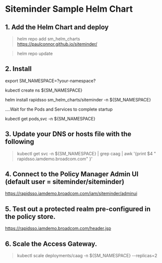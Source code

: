 # Siteminder Sample Helm Chart

## 1. Add the Helm Chart and deploy

> helm repo add sm_helm_charts https://paulconnor.github.io/siteminder/

> helm repo update


## 2. Install 
export SM_NAMESPACE=?your-namespace?

kubectl create ns ${SM_NAMESPACE} 

helm install rapidsso sm_helm_charts/siteminder -n ${SM_NAMESPACE} 

....Wait for the Pods and Services to complete startup

kubectl get pods,svc -n ${SM_NAMESPACE}


## 3. Update your DNS or hosts file with the following

> kubectl get svc -n ${SM_NAMESPACE} | grep caag | awk '{print $4 " rapidsso.iamdemo.broadcom.com" }'

## 4. Connect to the Policy Manager Admin UI (default user = siteminder/siteminder)

https://rapidsso.iamdemo.broadcom.com/iam/siteminder/adminui

## 5. Test out a protected realm pre-configured in the policy store.

https://rapidsso.iamdemo.broadcom.com/header.jsp

## 6. Scale the Access Gateway.

> kubectl scale deployments/caag -n ${SM_NAMESPACE} --replicas=2
